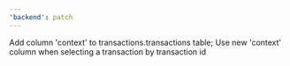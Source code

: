 ```yaml
---
'backend': patch
---
```


Add column 'context' to transactions.transactions table; Use new 'context' column when selecting a transaction by transaction id
